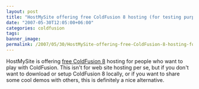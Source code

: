 ```yaml
---
layout: post
title: "HostMySite offering free ColdFusion 8 hosting (for testing purposes)"
date: "2007-05-30T12:05:00+06:00"
categories: coldfusion 
tags: 
banner_image: 
permalink: /2007/05/30/HostMySite-offering-free-ColdFusion-8-hosting-for-testing-purposes
---
```


HostMySite is offering <a href="http://www.hostmysite.com/CF8/">free ColdFusion 8</a> hosting for people who want to play with ColdFusion. This isn't for web site hosting per se, but if you don't want to download or setup ColdFusion 8 locally, or if you want to share some cool demos with others, this is definitely a nice alternative.